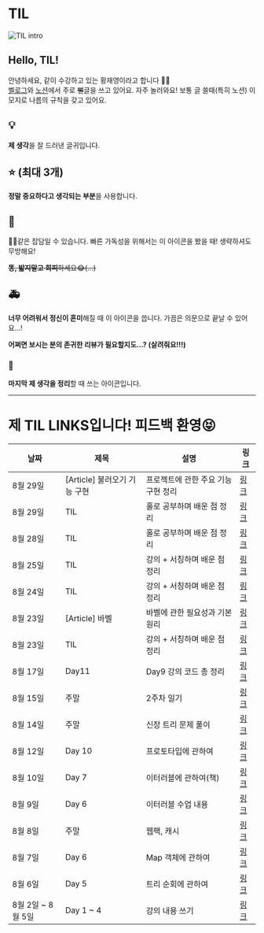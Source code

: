 # TIL

![TIL intro](https://i.pinimg.com/originals/af/fd/96/affd968d7e202efa861dc3f9d02c3918.gif)

## Hello, TIL!

안녕하세요, 같이 수강하고 있는 황재영이라고 합니다 🖐🏻  
[벨로그](https://velog.io/@young_pallete)와 [노션](https://www.notion.so/TIL-e94d9b568a704b3196d0f2851db49410)에서 주로 ~~뻘~~글을 쓰고 있어요. 자주 놀러와요!
보통 글 쓸때(특히 노션) 이모지로 나름의 규칙을 갖고 있어요.

## 💡

**제 생각**을 잘 드러낸 글귀입니다.

## ⭐ (최대 3개)

**정말 중요하다고 생각되는 부분**을 사용합니다.

## 💬

🐶💩같은 잡담일 수 있습니다. 빠른 가독성을 위해서는 이 아이콘을 봤을 때! 생략하셔도 무방해요!

~~**똥, 밟지말고 회피**하세요😂(...)~~

## 🚑

**너무 어려워서 정신이 혼미**해질 때 이 아이콘을 씁니다. 가끔은 의문으로 끝날 수 있어요...!

**어쩌면 보시는 분의 존귀한 리뷰가 필요할지도...? (살려줘요!!!)**

### 🌈

**마지막 제 생각을 정리**할 때 쓰는 아이콘입니다.

---

# 제 TIL LINKS입니다! 피드백 환영😝

| 날짜              | 제목                         | 설명                                | 링크                                                                                                                                          |
| ----------------- | ---------------------------- | ----------------------------------- | --------------------------------------------------------------------------------------------------------------------------------------------- |
| 8월 29일          | [Article] 불러오기 기능 구현 | 프로젝트에 관한 주요 기능 구현 정리 | [링크](https://velog.io/@young_pallete/Project-PostList-%EB%B6%88%EB%9F%AC%EC%98%A4%EA%B8%B0-%EA%B8%B0%EB%8A%A5-%EA%B5%AC%ED%98%84)           |
| 8월 29일          | TIL                          | 홀로 공부하며 배운 점 정리          | [링크](https://www.notion.so/210829-df6e6eb216a94555948c50a2dde0cfea)                                                                         |
| 8월 28일          | TIL                          | 홀로 공부하며 배운 점 정리          | [링크](https://www.notion.so/210828-f297011241b34539afbf9be9d31dc648)                                                                         |
| 8월 25일          | TIL                          | 강의 + 서칭하며 배운 점 정리        | [링크](https://www.notion.so/210825-396a988dfbd4408c9ae845ce2156aaae)                                                                         |
| 8월 24일          | TIL                          | 강의 + 서칭하며 배운 점 정리        | [링크](https://www.notion.so/210824-47ff091680fb4960bdffd738fae43838)                                                                         |
| 8월 23일          | [Article] 바벨               | 바벨에 관한 필요성과 기본 원리      | [링크](https://www.notion.so/210817-78542dce393a45e9a4030ac2420e8b99)                                                                         |
| 8월 23일          | TIL                          | 강의 + 서칭하며 배운 점 정리        | [링크](https://www.notion.so/210823-0fc21394a2ac4c95abb4de2a5a9c5b52)                                                                         |
| 8월 17일          | Day11                        | Day9 강의 코드 총 정리              | [링크](https://www.notion.so/210817-78542dce393a45e9a4030ac2420e8b99)                                                                         |
| 8월 15일          | 주말                         | 2주차 일기                          | [링크](https://www.notion.so/210815-5ddedc97c97440dabf122c71219c5dc5)                                                                         |
| 8월 14일          | 주말                         | 신장 트리 문제 풀이                 | [링크](https://velog.io/@young_pallete/%ED%94%84%EB%A1%9C%EA%B7%B8%EB%9E%98%EB%A8%B8%EC%8A%A4-%EC%84%AC-%EC%97%B0%EA%B2%B0%ED%95%98%EA%B8%B0) |
| 8월 12일          | Day 10                       | 프로토타입에 관하여                 | [링크](https://www.notion.so/60f54c84afa04ba8ba93ecbec5167b80)                                                                                |
| 8월 10일          | Day 7                        | 이터러블에 관하여(책)               | [링크](https://www.notion.so/fe46ae2ffdce4fd08e07d0985f6cd7f4)                                                                                |
| 8월 9일           | Day 6                        | 이터러블 수업 내용                  | [링크](https://www.notion.so/210809-2a7d443372fb45c49cdbc5211f1b5918)                                                                         |
| 8월 8일           | 주말                         | 웹팩, 캐시                          | [링크](https://www.notion.so/210808-13255d3f17d2483ca0826873e877e7e7)                                                                         |
| 8월 7일           | Day 6                        | Map 객체에 관하여                   | [링크](https://www.notion.so/Map-0c4a5f934b584c31abd0e1988d7b344d)                                                                            |
| 8월 6일           | Day 5                        | 트리 순회에 관하여                  | [링크](https://www.notion.so/05e2f8c858d8474383f3e0007a0377e1)                                                                                |
| 8월 2일 ~ 8월 5일 | Day 1 ~ 4                    | 강의 내용 쓰기                      | [링크](https://www.notion.so/JavaScript-6edd8e666f834ca5b4f3fb7a03251242)                                                                     |
